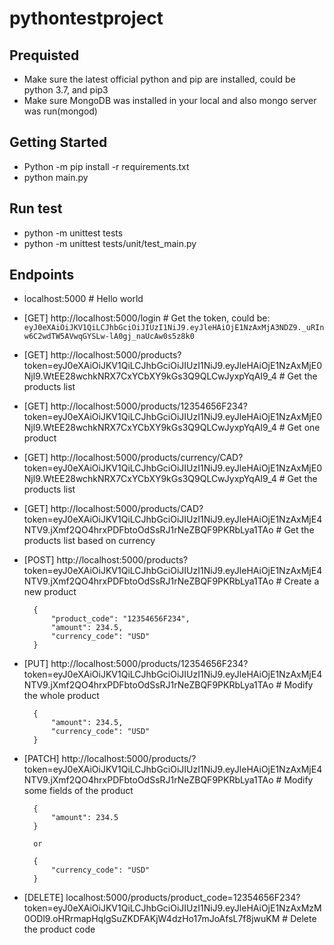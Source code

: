 # pythontestproject
## Prequisted
- Make sure the latest official python and pip are installed, could be python 3.7, and pip3
- Make sure MongoDB was installed in your local and also mongo server was run(mongod)
## Getting Started
- Python -m pip install -r requirements.txt
- python main.py
## Run test
- python -m unittest tests
- python -m unittest tests/unit/test_main.py
## Endpoints
- localhost:5000  # Hello world
- [GET] http://localhost:5000/login  # Get the token, could be: `eyJ0eXAiOiJKV1QiLCJhbGciOiJIUzI1NiJ9.eyJleHAiOjE1NzAxMjA3NDZ9._uRInw6C2wdTW5AVwqGYSLw-lA0gj_naUcAw0s5z8k0`
- [GET] http://localhost:5000/products?token=eyJ0eXAiOiJKV1QiLCJhbGciOiJIUzI1NiJ9.eyJleHAiOjE1NzAxMjE0Njl9.WtEE28wchkNRX7CxYCbXY9kGs3Q9QLCwJyxpYqAI9_4  # Get the products list
- [GET] http://localhost:5000/products/12354656F234?token=eyJ0eXAiOiJKV1QiLCJhbGciOiJIUzI1NiJ9.eyJleHAiOjE1NzAxMjE0Njl9.WtEE28wchkNRX7CxYCbXY9kGs3Q9QLCwJyxpYqAI9_4  # Get one product
- [GET] http://localhost:5000/products/currency/CAD?token=eyJ0eXAiOiJKV1QiLCJhbGciOiJIUzI1NiJ9.eyJleHAiOjE1NzAxMjE0Njl9.WtEE28wchkNRX7CxYCbXY9kGs3Q9QLCwJyxpYqAI9_4  # Get the products list
- [GET] http://localhost:5000/products/CAD?token=eyJ0eXAiOiJKV1QiLCJhbGciOiJIUzI1NiJ9.eyJleHAiOjE1NzAxMjE4NTV9.jXmf2QO4hrxPDFbtoOdSsRJ1rNeZBQF9PKRbLya1TAo  # Get the products list based on currency
- [POST] http://localhost:5000/products?token=eyJ0eXAiOiJKV1QiLCJhbGciOiJIUzI1NiJ9.eyJleHAiOjE1NzAxMjE4NTV9.jXmf2QO4hrxPDFbtoOdSsRJ1rNeZBQF9PKRbLya1TAo  # Create a new product
        
        {
            "product_code": "12354656F234",
            "amount": 234.5,
            "currency_code": "USD"
        }
        
- [PUT] http://localhost:5000/products/12354656F234?token=eyJ0eXAiOiJKV1QiLCJhbGciOiJIUzI1NiJ9.eyJleHAiOjE1NzAxMjE4NTV9.jXmf2QO4hrxPDFbtoOdSsRJ1rNeZBQF9PKRbLya1TAo  # Modify the whole product
        
        {
            "amount": 234.5,
            "currency_code": "USD"
        }
- [PATCH] http://localhost:5000/products/?token=eyJ0eXAiOiJKV1QiLCJhbGciOiJIUzI1NiJ9.eyJleHAiOjE1NzAxMjE4NTV9.jXmf2QO4hrxPDFbtoOdSsRJ1rNeZBQF9PKRbLya1TAo  # Modify some fields of the product
        
        {
            "amount": 234.5
        }
        
        or
        
        {
            "currency_code": "USD"
        }
- [DELETE] localhost:5000/products/product_code=12354656F234?token=eyJ0eXAiOiJKV1QiLCJhbGciOiJIUzI1NiJ9.eyJleHAiOjE1NzAxMzM0ODl9.oHRrmapHqIgSuZKDFAKjW4dzHo17mJoAfsL7f8jwuKM  # Delete the product code